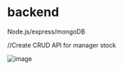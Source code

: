 # backend
Node.js/express/mongoDB

//Create CRUD API for manager stock


![image](https://user-images.githubusercontent.com/106203260/226130717-e8ad6639-d074-4578-84f4-37a755ba3c16.png)
